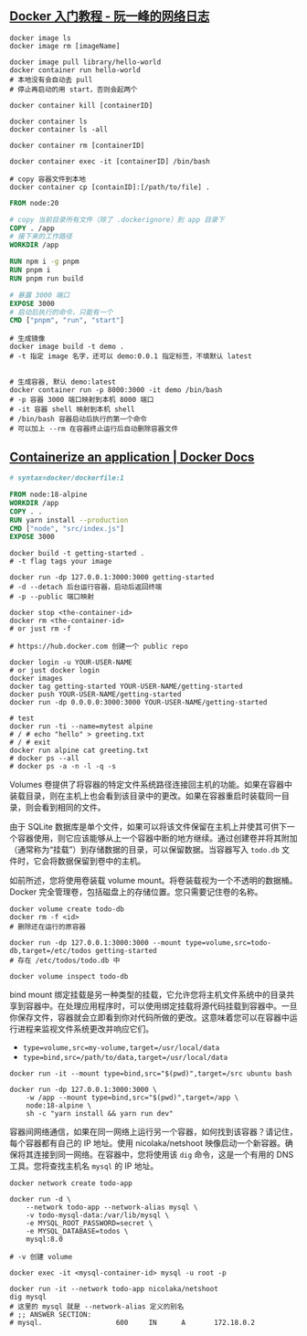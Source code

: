
## [Docker 入门教程 - 阮一峰的网络日志](https://www.ruanyifeng.com/blog/2018/02/docker-tutorial.html)

```shell
docker image ls
docker image rm [imageName]

docker image pull library/hello-world
docker container run hello-world
# 本地没有会自动去 pull
# 停止再启动的用 start，否则会起两个

docker container kill [containerID]

docker container ls
docker container ls -all

docker container rm [containerID]

docker container exec -it [containerID] /bin/bash

# copy 容器文件到本地
docker container cp [containID]:[/path/to/file] .
```

```dockerfile
FROM node:20

# copy 当前目录所有文件（除了 .dockerignore）到 app 目录下
COPY . /app 
# 接下来的工作路径
WORKDIR /app

RUN npm i -g pnpm
RUN pnpm i
RUN pnpm run build

# 暴露 3000 端口
EXPOSE 3000
# 启动后执行的命令，只能有一个
CMD ["pnpm", "run", "start"]
```

```shell
# 生成镜像
docker image build -t demo .
# -t 指定 image 名字，还可以 demo:0.0.1 指定标签，不填默认 latest


# 生成容器, 默认 demo:latest
docker container run -p 8000:3000 -it demo /bin/bash
# -p 容器 3000 端口映射到本机 8000 端口
# -it 容器 shell 映射到本机 shell
# /bin/bash 容器启动后执行的第一个命令
# 可以加上 --rm 在容器终止运行后自动删除容器文件
```

## [Containerize an application | Docker Docs](https://docs.docker.com/get-started/02_our_app/)


```Dockerfile
# syntax=docker/dockerfile:1

FROM node:18-alpine
WORKDIR /app
COPY . .
RUN yarn install --production
CMD ["node", "src/index.js"]
EXPOSE 3000
```

```shell
docker build -t getting-started .
# -t flag tags your image

docker run -dp 127.0.0.1:3000:3000 getting-started
# -d --detach 后台运行容器，启动后返回终端
# -p --public 端口映射

docker stop <the-container-id>
docker rm <the-container-id>
# or just rm -f
```

```shell
# https://hub.docker.com 创建一个 public repo

docker login -u YOUR-USER-NAME
# or just docker login
docker images
docker tag getting-started YOUR-USER-NAME/getting-started
docker push YOUR-USER-NAME/getting-started
docker run -dp 0.0.0.0:3000:3000 YOUR-USER-NAME/getting-started
```

```shell
# test
docker run -ti --name=mytest alpine
# / # echo "hello" > greeting.txt
# / # exit
docker run alpine cat greeting.txt
# docker ps --all
# docker ps -a -n -l -q -s
```

Volumes 卷提供了将容器的特定文件系统路径连接回主机的功能。如果在容器中装载目录，则在主机上也会看到该目录中的更改。如果在容器重启时装载同一目录，则会看到相同的文件。

由于 SQLite 数据库是单个文件，如果可以将该文件保留在主机上并使其可供下一个容器使用，则它应该能够从上一个容器中断的地方继续。通过创建卷并将其附加（通常称为“挂载”）到存储数据的目录，可以保留数据。当容器写入 `todo.db` 文件时，它会将数据保留到卷中的主机。

如前所述，您将使用卷装载 volume mount。将卷装载视为一个不透明的数据桶。Docker 完全管理卷，包括磁盘上的存储位置。您只需要记住卷的名称。

```shell
docker volume create todo-db
docker rm -f <id>
# 删除还在运行的原容器

docker run -dp 127.0.0.1:3000:3000 --mount type=volume,src=todo-db,target=/etc/todos getting-started
# 存在 /etc/todos/todo.db 中

docker volume inspect todo-db
```

bind mount 绑定挂载是另一种类型的挂载，它允许您将主机文件系统中的目录共享到容器中。在处理应用程序时，可以使用绑定挂载将源代码挂载到容器中。一旦你保存文件，容器就会立即看到你对代码所做的更改。这意味着您可以在容器中运行进程来监视文件系统更改并响应它们。

- `type=volume,src=my-volume,target=/usr/local/data`
- `type=bind,src=/path/to/data,target=/usr/local/data`

```shell
docker run -it --mount type=bind,src="$(pwd)",target=/src ubuntu bash

docker run -dp 127.0.0.1:3000:3000 \
    -w /app --mount type=bind,src="$(pwd)",target=/app \
    node:18-alpine \
    sh -c "yarn install && yarn run dev"
```

容器间网络通信，如果在同一网络上运行另一个容器，如何找到该容器？请记住，每个容器都有自己的 IP 地址。使用 nicolaka/netshoot 映像启动一个新容器。确保将其连接到同一网络。在容器中，您将使用该 `dig` 命令，这是一个有用的 DNS 工具。您将查找主机名 `mysql` 的 IP 地址。

```shell
docker network create todo-app

docker run -d \
    --network todo-app --network-alias mysql \
    -v todo-mysql-data:/var/lib/mysql \
    -e MYSQL_ROOT_PASSWORD=secret \
    -e MYSQL_DATABASE=todos \
    mysql:8.0

# -v 创建 volume

docker exec -it <mysql-container-id> mysql -u root -p

docker run -it --network todo-app nicolaka/netshoot
dig mysql
# 这里的 mysql 就是 --network-alias 定义的别名
# ;; ANSWER SECTION:
# mysql.                  600     IN      A       172.18.0.2
```
